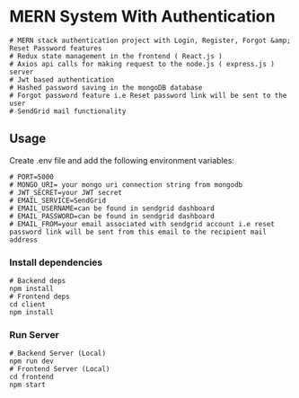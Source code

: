 # MERN System With Authentication

```
# MERN stack authentication project with Login, Register, Forgot &amp; Reset Password features
# Redux state management in the frontend ( React.js )
# Axios api calls for making request to the node.js ( express.js ) server
# Jwt based authentication
# Hashed password saving in the mongoDB database
# Forgot password feature i.e Reset password link will be sent to the user
# SendGrid mail functionality
```

## Usage

Create .env file and add the following environment variables:

```
# PORT=5000
# MONGO_URI= your mongo uri connection string from mongodb
# JWT_SECRET=your JWT secret
# EMAIL_SERVICE=SendGrid
# EMAIL_USERNAME=can be found in sendgrid dashboard
# EMAIL_PASSWORD=can be found in sendgrid dashboard
# EMAIL_FROM=your email associated with sendgrid account i.e reset password link will be sent from this email to the recipient mail address
```

### Install dependencies

```
# Backend deps
npm install
# Frontend deps
cd client
npm install
```

### Run Server

```
# Backend Server (Local)
npm run dev
# Frontend Server (Local)
cd frontend
npm start
```

